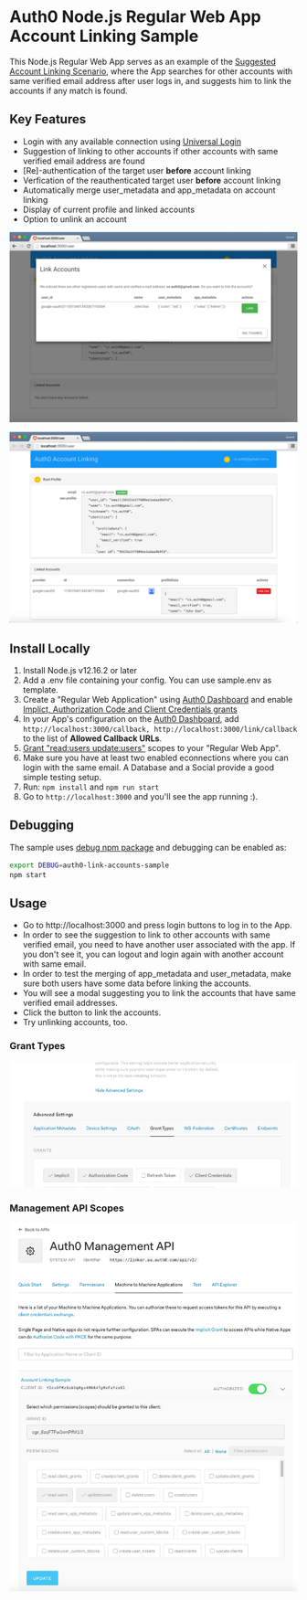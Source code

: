 # Auth0 Node.js Regular Web App Account Linking Sample

This Node.js Regular Web App serves as an example of the [Suggested Account Linking Scenario](https://auth0.com/docs/link-accounts/suggested-linking), where the App searches for other accounts with same verified email address after user logs in, and suggests him to link the accounts if any match is found.

## Key Features

- Login with any available connection using [Universal Login](https://auth0.com/docs/universal-login)
- Suggestion of linking to other accounts if other accounts with same verified email address are found
- [Re]-authentication of the target user **before** account linking
- Verfication of the reauthenticated target user **before** account linking
- Automatically merge user_metadata and app_metadata on account linking
- Display of current profile and linked accounts
- Option to unlink an account

![](pngs/regular-web-app-suggest-linking.png)

![](pngs/regular-web-app-user-settings.png)

## Install Locally

1. Install Node.js v12.16.2 or later
2. Add a .env file containing your config. You can use sample.env as template.
3. Create a "Regular Web Application" using [Auth0 Dashboard](https://manage.auth0.com) and enable [Implict, Authorization Code and Client Credentials grants](#grant-types)
4. In your App's configuration on the [Auth0 Dashboard](https://manage.auth0.com), add `http://localhost:3000/callback, http://localhost:3000/link/callback` to the list of **Allowed Callback URLs**.
5. [Grant "read:users update:users"](#management-api-scopes) scopes to your "Regular Web App".
6. Make sure you have at least two enabled econnections where you can login with the same email. A Database and a Social provide a good simple testing setup.
7. Run: `npm install` and `npm run start`
8. Go to `http://localhost:3000` and you'll see the app running :).

## Debugging

The sample uses [debug npm package](https://www.npmjs.com/package/debug) and debugging can be enabled as:

```bash
export DEBUG=auth0-link-accounts-sample
npm start
```

## Usage

- Go to http://localhost:3000 and press login buttons to log in to the App.
- In order to see the suggestion to link to other accounts with same verified email, you need to have another user associated with the app. If you don't see it, you can logout and login again with another account with same email.
- In order to test the merging of app_metadata and user_metadata, make sure both users have some data before linking the accounts.
- You will see a modal suggesting you to link the accounts that have same verified email addresses.
- Click the button to link the accounts.
- Try unlinking accounts, too.

### Grant Types

![](pngs/grant_types.png)

### Management API Scopes

![](pngs/mgmt-api-scopes.png)
